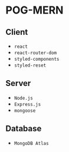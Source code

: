 # POG-MERN

## Client

- `react`
- `react-router-dom`
- `styled-components`
- `styled-reset`

## Server

- `Node.js`
- `Express.js`
- `mongoose`

## Database

- `MongoDB Atlas`

